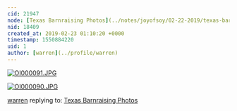```yaml
---
cid: 21947
node: [Texas Barnraising Photos](../notes/joyofsoy/02-22-2019/texas-barnraising-photos)
nid: 18409
created_at: 2019-02-23 01:10:20 +0000
timestamp: 1550884220
uid: 1
author: [warren](../profile/warren)
---
```


[![OI000091.JPG](/i/29494)](/i/29494)

 
[![OI000090.JPG](/i/29495)](/i/29495)



[warren](../profile/warren) replying to: [Texas Barnraising Photos](../notes/joyofsoy/02-22-2019/texas-barnraising-photos)

